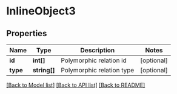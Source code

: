 # InlineObject3

## Properties
Name | Type | Description | Notes
------------ | ------------- | ------------- | -------------
**id** | **int[]** | Polymorphic relation id | [optional] 
**type** | **string[]** | Polymorphic relation type | [optional] 

[[Back to Model list]](../README.md#documentation-for-models) [[Back to API list]](../README.md#documentation-for-api-endpoints) [[Back to README]](../README.md)


